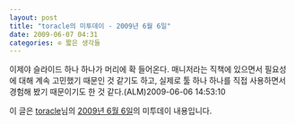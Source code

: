 ```yaml
---
layout: post
title: "toracle의 미투데이 - 2009년 6월 6일"
date: 2009-06-07 04:31
categories: ⊙ 짧은 생각들
---
```


이제야 슬라이드 하나 하나가 머리에 확 들어온다. 매니저라는 직책에 있으면서 필요성에 대해 계속 고민했기 때문인 것 같기도 하고, 실제로 툴 하나 하나를 직접 사용하면서 경험해 봤기 때문이기도 한 것 같다.(ALM)2009-06-06 14:53:10

이 글은 [toracle](http://me2day.net/toracle)님의 [2009년 6월 6일](http://me2day.net/toracle/2009/06/06#14:53:10)의 미투데이 내용입니다.


       
